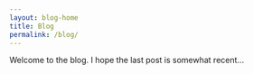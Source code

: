 ```yaml
---
layout: blog-home
title: Blog
permalink: /blog/
---
```


Welcome to the blog. I hope the last post is somewhat recent...